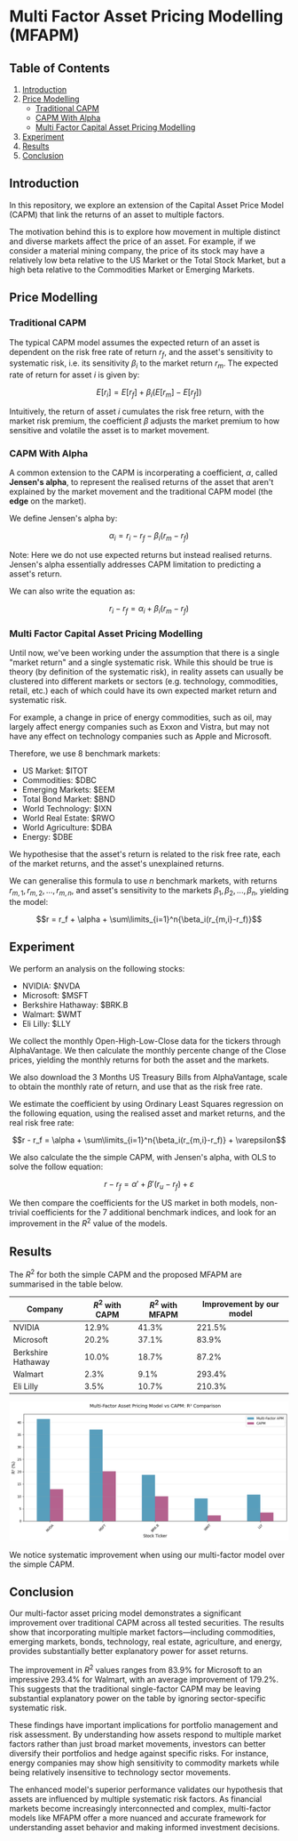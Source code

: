 # Multi Factor Asset Pricing Modelling (MFAPM)

## Table of Contents

1. [Introduction](#introduction)
2. [Price Modelling](#price-modelling)
   - [Traditional CAPM](#traditional-capm)
   - [CAPM With Alpha](#capm-with-alpha)
   - [Multi Factor Capital Asset Pricing Modelling](#multi-factor-capital-asset-pricing-modelling)
3. [Experiment](#experiment)
4. [Results](#results)
5. [Conclusion](#conclusion)

## Introduction

In this repository, we explore an extension of the Capital Asset Price Model (CAPM) that link the returns of an asset to multiple factors.

The motivation behind this is to explore how movement in multiple distinct and diverse markets affect the price of an asset. For example, if we consider a material mining company, the price of its stock may have a relatively low beta relative to the US Market or the Total Stock Market, but a high beta relative to the Commodities Market or Emerging Markets.

## Price Modelling

### Traditional CAPM

The typical CAPM model assumes the expected return of an asset is dependent on the risk free rate of return $r_f$, and the asset's sensitivity to systematic risk, i.e. its sensitivity $\beta_i$ to the market return $r_m$. The expected rate of return for asset $i$ is given by:

$$E[r_i] = E[r_f] + \beta_i(E[r_m]-E[r_f])$$

Intuitively, the return of asset $i$ cumulates the risk free return, with the market risk premium, the coefficient $\beta$ adjusts the market premium to how sensitive and volatile the asset is to market movement.

### CAPM With Alpha

A common extension to the CAPM is incorperating a coefficient, $\alpha$, called **Jensen's alpha**, to represent the realised returns of the asset that aren't explained by the market movement and the traditional CAPM model (the **edge** on the market).

We define Jensen's alpha by:

$$\alpha_i = r_i - r_f - \beta_i(r_m-r_f)$$

Note: Here we do not use expected returns but instead realised returns. Jensen's alpha essentially addresses CAPM limitation to predicting a asset's return.

We can also write the equation as:

$$r_i - r_f = \alpha_i + \beta_i(r_m-r_f)$$

### Multi Factor Capital Asset Pricing Modelling

Until now, we've been working under the assumption that there is a single "market return" and a single systematic risk. While this should be true is theory (by definition of the systematic risk), in reality assets can usually be clustered into different markets or sectors (e.g. technology, commodities, retail, etc.) each of which could have its own expected market return and systematic risk.

For example, a change in price of energy commodities, such as oil, may largely affect energy companies such as Exxon and Vistra, but may not have any effect on technology companies such as Apple and Microsoft.

Therefore, we use 8 benchmark markets:

- US Market: \$ITOT
- Commodities: \$DBC
- Emerging Markets: \$EEM
- Total Bond Market: \$BND
- World Technology: \$IXN
- World Real Estate: \$RWO
- World Agriculture: \$DBA
- Energy: \$DBE

We hypothesise that the asset's return is related to the risk free rate, each of the market returns, and the asset's unexplained returns.

We can generalise this formula to use $n$ benchmark markets, with returns $r_{m,1}, r_{m,2}, ..., r_{m,n}$, and asset's sensitivity to the markets $\beta_1, \beta_2, ..., \beta_n$, yielding the model:

$$r =  r_f + \alpha + \sum\limits_{i=1}^n{\beta_i(r_{m,i}-r_f)}$$

## Experiment

We perform an analysis on the following stocks:

- NVIDIA: $NVDA
- Microsoft: $MSFT
- Berkshire Hathaway: $BRK.B
- Walmart: $WMT
- Eli Lilly: $LLY
<!-- - JPMorgan Chase: $JPM
- Exxon Mobil: $XOM
- Chevron: $CVX
- Coca-Cola: $KO
- Alibaba: $BABA -->

We collect the monthly Open-High-Low-Close data for the tickers through AlphaVantage. We then calculate the monthly percente change of the Close prices, yielding the monthly returns for both the asset and the markets.

We also download the 3 Months US Treasury Bills from AlphaVantage, scale to obtain the monthly rate of return, and use that as the risk free rate.

We estimate the coefficient by using Ordinary Least Squares regression on the following equation, using the realised asset and market returns, and the real risk free rate:

$$r - r_f = \alpha + \sum\limits_{i=1}^n{\beta_i(r_{m,i}-r_f)} + \varepsilon$$

We also calculate the the simple CAPM, with Jensen's alpha, with OLS to solve the follow equation:

$$r - r_f = \alpha' + \beta'(r_u-r_f) + \varepsilon$$

We then compare the coefficients for the US market in both models, non-trivial coefficients for the 7 additional benchmark indices, and look for an improvement in the $R^2$ value of the models.

## Results

The $R^2$ for both the simple CAPM and the proposed MFAPM are summarised in the table below.

| Company            | $R^2$ with CAPM | $R^2$ with MFAPM | Improvement by our model |
| ------------------ | --------------- | ---------------- | ------------------------ |
| NVIDIA             | 12.9\%          | 41.3%            | 221.5%                   |
| Microsoft          | 20.2\%          | 37.1%            | 83.9%                    |
| Berkshire Hathaway | 10.0\%          | 18.7%            | 87.2%                    |
| Walmart            | 2.3\%           | 9.1%             | 293.4%                   |
| Eli Lilly          | 3.5\%           | 10.7%            | 210.3%                   |

<!-- | JPMorgan Chase | Cell 2, Row 1 | Cell 1, Row 1 | Cell 2, Row 1 |
| Exxon Mobil | Cell 2, Row 1 | Cell 1, Row 1 | Cell 2, Row 1 |
| Chevron | Cell 2, Row 1 | Cell 1, Row 1 | Cell 2, Row 1 |
| Coca-Cola | Cell 2, Row 1 | Cell 1, Row 1 | Cell 2, Row 1 |
| Alibaba | Cell 2, Row 1 | Cell 1, Row 1 | Cell 2, Row 1 | -->

![Comparison of R^2 between the CAPM model and MFAPM model](assets/R2_comparison.png)

<!-- TBA: Results for JPMorgan Chase, Exxon Mobil, Chevron, Coca-Cola, and Alibaba. -->

We notice systematic improvement when using our multi-factor model over the simple CAPM.

## Conclusion

Our multi-factor asset pricing model demonstrates a significant improvement over traditional CAPM across all tested securities. The results show that incorporating multiple market factors—including commodities, emerging markets, bonds, technology, real estate, agriculture, and energy, provides substantially better explanatory power for asset returns.

The improvement in $R^2$ values ranges from $83.9\%$ for Microsoft to an impressive $293.4\%$ for Walmart, with an average improvement of $179.2\%$. This suggests that the traditional single-factor CAPM may be leaving substantial explanatory power on the table by ignoring sector-specific systematic risk.

These findings have important implications for portfolio management and risk assessment. By understanding how assets respond to multiple market factors rather than just broad market movements, investors can better diversify their portfolios and hedge against specific risks. For instance, energy companies may show high sensitivity to commodity markets while being relatively insensitive to technology sector movements.

The enhanced model's superior performance validates our hypothesis that assets are influenced by multiple systematic risk factors. As financial markets become increasingly interconnected and complex, multi-factor models like MFAPM offer a more nuanced and accurate framework for understanding asset behavior and making informed investment decisions.
